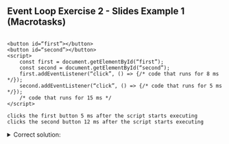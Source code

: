 ## Event Loop Exercise 2 - Slides Example  1 (Macrotasks)

```

<button id=“first”></button>
<button id=“second”></button>
<script>
    const first = document.getElementById(“first”);
    const second = document.getElementById(“second”);
    first.addEventListener(“click”, () => {/* code that runs for 8 ms */});
    second.addEventListener(“click”, () => {/* code that runs for 5 ms */});
    /* code that runs for 15 ms */
</script>

clicks the first button 5 ms after the script starts executing
clicks the second button 12 ms after the script starts executing
```
<details>
<summary> Correct solution: </summary>

```
0 ms - mainline execution starts
5 ms - user clicks first button
12 ms - user clicks second button
15 ms - mainline execution finishes
15 ms - first click handler execution starts 
23 ms - first click handler execution finishes
23 ms - second click handler execution starts
28 ms - second click handler execution finishes

```

#### Its correct!! Remember to use the name of the code's handlers

</details>
